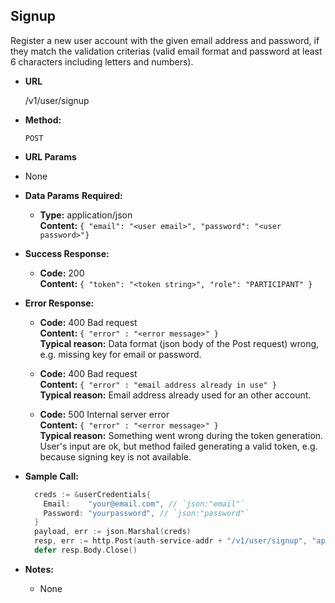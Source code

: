 **Signup**
----
  Register a new user account with the given email address and password, if they match the validation criterias (valid email format and password at least 6 characters including letters and numbers).

* **URL**

  /v1/user/signup

* **Method:**

  `POST`

*  **URL Params**
  * None

* **Data Params**
  **Required:**
  * **Type:** application/json <br />
    **Content:** `{ "email": "<user email>", "password": "<user password>"}`

* **Success Response:**

  * **Code:** 200 <br />
    **Content:** `{ "token": "<token string>", "role": "PARTICIPANT" }`

* **Error Response:**

  * **Code:** 400 Bad request <br />
    **Content:** `{ "error" : "<error message>" }` <br />
    **Typical reason:** Data format (json body of the Post request) wrong, e.g. missing key for email or password.

  * **Code:** 400 Bad request <br />
    **Content:** `{ "error" : "email address already in use" }` <br />
    **Typical reason:** Email address already used for an other account.

  * **Code:** 500 Internal server error <br />
    **Content:** `{ "error" : "<error message>" }` <br />
    **Typical reason:** Something went wrong during the token generation. User's input are ok, but method failed generating a valid token, e.g. because signing key is not available.

* **Sample Call:**

  ```go
    creds := &userCredentials{
      Email:    "your@email.com", // `json:"email"`
      Password: "yourpassword", // `json:"password"`
    }
    payload, err := json.Marshal(creds)
    resp, err := http.Post(auth-service-addr + "/v1/user/signup", "application/json", bytes.NewBuffer(payload))
    defer resp.Body.Close()
  ```
* **Notes:**
  * None
